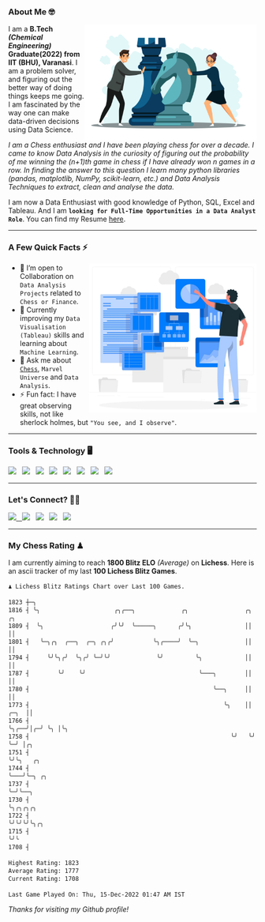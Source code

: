 ### About Me 🤓
<img align="right" alt="Coding" width="350" src="https://github.com/Laxman-Lakhan/Laxman-Lakhan/blob/master/Assets/Chess_Vector.jpg">   

I am a **B.Tech** _**(Chemical Engineering)**_ **Graduate(2022) from IIT (BHU), Varanasi**. I am a problem solver, and figuring out the better way of doing things keeps me going. I am fascinated by the way one can make data-driven decisions using Data Science. 

_I am a Chess enthusiast and I have been playing chess for over a decade. I came to know Data Analysis in the curiosity of figuring out the probability of me winning the (n+1)th game in chess if I have already won n games in a row. In finding the answer to this question I learn many python libraries (pandas, matplotlib, NumPy, scikit-learn, etc.) and Data Analysis Techniques to extract, clean and analyse the data._

I am now a Data Enthusiast with good knowledge of Python, SQL, Excel and Tableau. And I am **`looking for Full-Time Opportunities in a Data Analyst Role`**. You can find my Resume
 [here](https://drive.google.com/file/d/1UIOoogRLj5eGQFQBkuvMmTISZVdl2Ok7/view?usp=sharing).


---

### A Few Quick Facts ⚡️
<img align="right" alt="Coding" width="340" src="https://github.com/Laxman-Lakhan/Laxman-Lakhan/blob/master/Assets/Data_Vector.jpg">   

- 🤝 I’m open to Collaboration on `Data Analysis Projects` related to `Chess or Finance`.
- 📖 Currently improving my `Data Visualisation (Tableau)` skills and learning about `Machine Learning`.
- 💬 Ask me about [`Chess`](https://lichess.org/@/YourKingIsInDanger), `Marvel Universe` and `Data Analysis`.
- ⚡️ Fun fact: I have great observing skills, not like sherlock holmes, but `"You see, and I observe"`.

---
### Tools & Technology 🖥

<img src="https://img.shields.io/badge/Python-white?logo=Python&logoColor=ColorName&style=ShieldStyle" /> &nbsp;
<img src="https://img.shields.io/badge/MySQL-white?logo=MySQL&logoColor=ColorName&style=ShieldStyle" /> &nbsp;
<img src="https://img.shields.io/badge/Tableau-white?logo=Tableau&logoColor=ColorName&style=ShieldStyle" /> &nbsp;
<img src="https://img.shields.io/badge/Excel-white?logo=Microsoft+Excel&logoColor=196F3D&style=ShieldStyle" /> &nbsp;
<img src="https://img.shields.io/badge/Jupyter-white?logo=Jupyter&logoColor=ColorName&style=ShieldStyle" /> &nbsp;
<img src="https://img.shields.io/badge/pandas-white?logo=Pandas&logoColor=000080&style=ShieldStyle" /> &nbsp;
<img src="https://img.shields.io/badge/numpy-white?logo=Numpy&logoColor=85C1E9&style=ShieldStyle" /> &nbsp;
<img src="https://img.shields.io/badge/scikit learn-white?logo=Scikit+Learn&logoColor=ColorName&style=ShieldStyle" /> &nbsp;



---

### Let's Connect? 🫳🏻

<a href="mailto:laxmansingh.lakhan@gmail.com"> <img src="https://img.icons8.com/fluent/48/000000/gmail.png" width="3.5%"/> &nbsp;
[<img src="https://img.icons8.com/color/48/000000/linkedin.png" width="3.5%"/>](https://www.linkedin.com/in/laxman-lakhan/)  &nbsp;
[<img src="https://img.icons8.com/fluent/48/000000/facebook-new.png" width="3.5%"/>](https://www.facebook.com/s.laxmanlakhan/)  &nbsp;
[<img src="https://img.icons8.com/fluent/48/000000/instagram-new.png" width="3.5%"/>](https://www.instagram.com/laxman.lakhan/)  &nbsp;
[<img src="https://img.icons8.com/color/48/000000/twitter.png" width="3.5%"/>](https://twitter.com/laxman__lakhan)  &nbsp;

 ---
  
### My Chess Rating ♟
  
I am currently aiming to reach **1800 Blitz ELO** *(Average)* on **Lichess**. Here is an ascii tracker of my last **100 Lichess Blitz Games**.

  ```
  ♟︎ 𝙻𝚒𝚌𝚑𝚎𝚜𝚜 𝙱𝚕𝚒𝚝𝚣 𝚁𝚊𝚝𝚒𝚗𝚐𝚜 𝙲𝚑𝚊𝚛𝚝 𝚘𝚟𝚎𝚛 𝙻𝚊𝚜𝚝 𝟷00 𝙶𝚊𝚖𝚎𝚜.
  
1823 ┼─╮
1816 ┤ ╰╮                     ╭╮╭──╮             ╭╮                ╭╮       ╭╮
1809 ┤  ╰╮                   ╭╯╰╯  ╰─────╮      ╭╯╰╮               ││       ││
1801 ┤   ╰─╮╭╮  ╭──╮  ╭─╮ ╭╮╭╯           ╰╮╭────╯  ╰─╮             ││       ││
1794 ┤     ╰╯╰╮╭╯  ╰╮╭╯ ╰─╯╰╯             ╰╯         ╰╮            ││       ││
1787 ┤        ╰╯    ╰╯                                ╰───╮        ││       ││
1780 ┤                                                    ╰──╮     ││       ││
1773 ┤                                                       ╰╮    ││  ╭─╮  ││
1766 ┤                                                        ╰╮╭──╯│╭─╯ ╰╮ │╰╮
1758 ┤                                                         ╰╯   ╰╯    ╰─╯ │╭╮
1751 ┤                                                                        ╰╯╰╮   ╭╮
1744 ┤                                                                           ╰───╯╰─╮ ╭╮
1737 ┤                                                                                  ╰─╯╰──╮
1730 ┤                                                                                        ╰╮╭╮╭╮╭╮
1722 ┤                                                                                         ╰╯╰╯╰╯╰╮╭╮
1715 ┤                                                                                                ╰╯╰
1708 ┤ 

Highest Rating: 1823
Average Rating: 1777
Current Rating: 1708 

Last Game Played On: Thu, 15-Dec-2022 01:47 AM IST
  ```
  
  
*Thanks for visiting my Github profile!*
